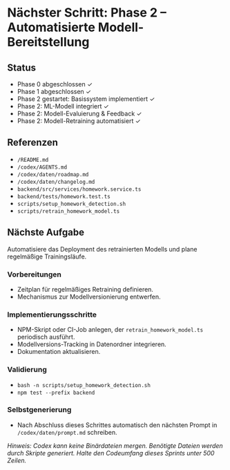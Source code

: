 # Nächster Schritt: Phase 2 – Automatisierte Modell-Bereitstellung

## Status
- Phase 0 abgeschlossen ✓
- Phase 1 abgeschlossen ✓
- Phase 2 gestartet: Basissystem implementiert ✓
- Phase 2: ML-Modell integriert ✓
- Phase 2: Modell-Evaluierung & Feedback ✓
- Phase 2: Modell-Retraining automatisiert ✓

## Referenzen
- `/README.md`
- `/codex/AGENTS.md`
- `/codex/daten/roadmap.md`
- `/codex/daten/changelog.md`
- `backend/src/services/homework.service.ts`
- `backend/tests/homework.test.ts`
- `scripts/setup_homework_detection.sh`
- `scripts/retrain_homework_model.ts`

## Nächste Aufgabe
Automatisiere das Deployment des retrainierten Modells und plane regelmäßige Trainingsläufe.

### Vorbereitungen
- Zeitplan für regelmäßiges Retraining definieren.
- Mechanismus zur Modellversionierung entwerfen.

### Implementierungsschritte
- NPM-Skript oder CI-Job anlegen, der `retrain_homework_model.ts` periodisch ausführt.
- Modellversions-Tracking in Datenordner integrieren.
- Dokumentation aktualisieren.

### Validierung
- `bash -n scripts/setup_homework_detection.sh`
- `npm test --prefix backend`

### Selbstgenerierung
- Nach Abschluss dieses Schrittes automatisch den nächsten Prompt in `/codex/daten/prompt.md` schreiben.

*Hinweis: Codex kann keine Binärdateien mergen. Benötigte Dateien werden durch Skripte generiert. Halte den Codeumfang dieses Sprints unter 500 Zeilen.*
